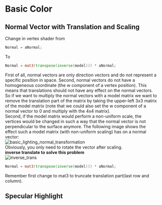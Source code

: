 # Basic Color
## Normal Vector with Translation and Scaling
Change in vertex shader from
```GLSL
Normal = aNormal;  
```
To
```GLSL
Normal = mat3(transpose(inverse(model))) * aNormal; 
```
First of all, normal vectors are only direction vectors and do not represent a specific position in space.
Second, normal vectors do not have a homogeneous coordinate (the w component of a vertex position). 
This means that translations should not have any effect on the normal vectors. 
So if we want to multiply the normal vectors with a model matrix we want to remove the translation part of the matrix by taking the 
upper-left 3x3 matrix of the model matrix (note that we could also set the w component of a normal vector to 0 and multiply with the 4x4 matrix).  
Second, if the model matrix would perform a non-uniform scale, the vertices would be changed in such a way that the normal vector is not perpendicular
to the surface anymore. The following image shows the effect such a model matrix (with non-uniform scaling) has on a normal vector:  
![basic_lighting_normal_transformation](https://user-images.githubusercontent.com/98029669/213773620-573efd1f-5c4f-4754-87dc-b127b40642e3.png)  
Obviously, you only need to rotate the vector after scaling.  
__inverse translate to solve this problem__  
![inverse_trans](https://user-images.githubusercontent.com/98029669/213807198-a970683b-a466-409c-be51-555d528d07d7.png)
```GLSL
Normal = mat3(transpose(inverse(model))) * aNormal;
```
Remember first change to mat3 to truncate translation part(last row and column).
## Specular Highlight
